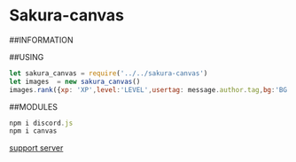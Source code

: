 # Sakura-canvas

##INFORMATION

##USING
```js
let sakura_canvas = require('../../sakura-canvas')
let images  = new sakura_canvas()
images.rank({xp: 'XP',level:'LEVEL',usertag: message.author.tag,bg:'BG ONLY FORMAT PNG',avatar: message.author.avatarURL({format: 'png'})} ,message)
```

##MODULES 
```js
npm i discord.js
npm i canvas
```

[support server](https://discord.gg/Eh9thsa)

